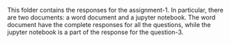 This folder contains the responses for the assignment-1. In particular, there are two documents: a word document and a jupyter notebook.
The word document have the complete responses for all the questions, while the jupyter notebook is a part of the response for the question-3.      

